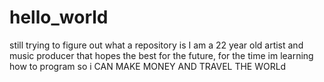 # hello_world
still trying to figure out what a repository is
I am a 22 year old artist and music producer that hopes the best for the future, for the time im learning how to program so i CAN MAKE MONEY AND TRAVEL THE WORLd
